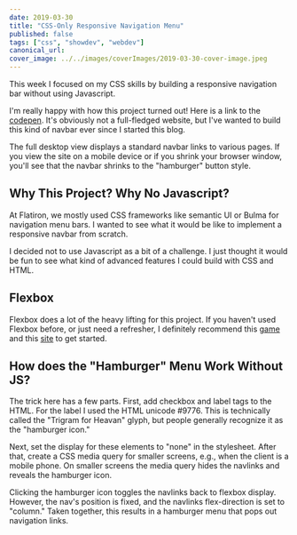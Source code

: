 ```yaml
---
date: 2019-03-30
title: "CSS-Only Responsive Navigation Menu"
published: false
tags: ["css", "showdev", "webdev"]
canonical_url:
cover_image: ../../images/coverImages/2019-03-30-cover-image.jpeg
---
```


This week I focused on my CSS skills by building a responsive navigation bar without using Javascript.

I'm really happy with how this project turned out! Here is a link to the [codepen](https://codepen.io/edezekiel/pen/drrQzP?editors=1100). It's obviously not a full-fledged website, but I've wanted to build this kind of navbar ever since I started this blog.

The full desktop view displays a standard navbar links to various pages. If you view the site on a mobile device or if you shrink your browser window, you'll see that the navbar shrinks to the "hamburger" button style.

## Why This Project? Why No Javascript?

At Flatiron, we mostly used CSS frameworks like semantic UI or Bulma for navigation menu bars. I wanted to see what it would be like to implement a responsive navbar from scratch.

I decided not to use Javascript as a bit of a challenge. I just thought it would be fun to see what kind of advanced features I could build with CSS and HTML.

## Flexbox

Flexbox does a lot of the heavy lifting for this project. If you haven't used Flexbox before, or just need a refresher, I definitely recommend this [game](https://flexboxfroggy.com/) and this [site](https://css-tricks.com/snippets/css/a-guide-to-flexbox/) to get started.

## How does the "Hamburger" Menu Work Without JS?

The trick here has a few parts. First, add checkbox and label tags to the HTML. For the label I used the HTML unicode #9776\. This is technically called the "Trigram for Heavan" glyph, but people generally recognize it as the "hamburger icon."

Next, set the display for these elements to "none" in the stylesheet. After that, create a CSS media query for smaller screens, e.g., when the client is a mobile phone. On smaller screens the media query hides the navlinks and reveals the hamburger icon.

Clicking the hamburger icon toggles the navlinks back to flexbox display. However, the nav's position is fixed, and the navlinks flex-direction is set to "column." Taken together, this results in a hamburger menu that pops out navigation links.
